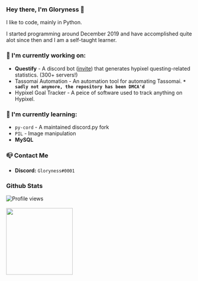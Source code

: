### Hey there, I'm Gloryness 👋

I like to code, mainly in Python.

I started programming around December 2019 and have accomplished quite alot since then and I am a self-taught learner.

### 🔭 I'm currently working on:  
- **Questify** - A discord bot ([invite](https://discord.com/api/oauth2/authorize?client_id=884835091837235210&permissions=2147863552&scope=bot%20applications.commands)) that generates hypixel questing-related statistics. (300+ servers!)
- Tassomai Automation - An automation tool for automating Tassomai. **`* sadly not anymore, the repository has been DMCA'd`**
- Hypixel Goal Tracker - A peice of software used to track anything on Hypixel.

### 🌱 I'm currently learning:
- `py-cord` - A maintained discord.py fork
- `PIL` - Image manipulation
- **MySQL**

### 📪 Contact Me
- **Discord:** `Gloryness#0001`

### Github Stats
![Profile views](https://gpvc.arturio.dev/Gloryness)<br><br>
<img height="180em" src="https://github-readme-stats.vercel.app/api?username=Gloryness&count_private=true&show_icons=true&theme=radical" />
